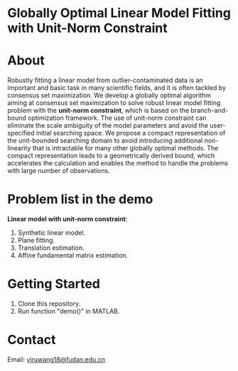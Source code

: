 # Globally Optimal Linear Model Fitting with Unit-Norm Constraint

About 
===============
 
Robustly fitting a linear model from outlier-contaminated data is an important and basic task in many scientific fields, and it is often tackled by consensus set maximization. We develop a globally optimal algorithm aiming at consensus set maximization to solve robust linear model fitting problem with the **unit-norm constraint**, which is based on the branch-and-bound optimization framework. The use of unit-norm constraint can eliminate the scale ambiguity of the model parameters and avoid the user-specified initial searching space. We propose a compact representation of the unit-bounded searching domain to avoid introducing additional non-linearity that is intractable for many other globally optimal methods. The compact representation leads to a geometrically derived bound, which accelerates the calculation and enables the method to handle the problems with large number of observations. 

Problem list in the demo
===============

**Linear model with unit-norm constraint**:

1. Synthetic linear model. 
2. Plane fitting.
3. Translation estimation. 
4. Affine fundamental matrix estimation.
 
Getting Started
=============== 

1. Clone this repository.  
2. Run function "demo()" in MATLAB. 


Contact
=============== 
Email: yiruwang18@fudan.edu.cn
 
 


 

 
 